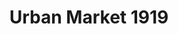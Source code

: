 ---
title: "Urban Market 1919"
url: /st-johns/urban-market-1919-lemarchant-road/
shop: Lebensmittel
---